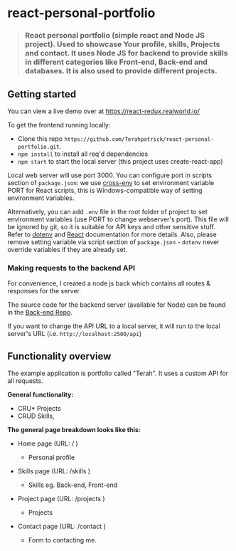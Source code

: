 # react-personal-portfolio

> ### React personal portfolio (simple react and Node JS project). Used to showcase Your profile, skills, Projects and contact. It uses Node JS  for backend to provide skills in different categories like Front-end, Back-end and databases. It is also used to provide different projects.

## Getting started

You can view a live demo over at https://react-redux.realworld.io/

To get the frontend running locally:

- Clone this repo `https://github.com/Terahpatrick/react-personal-portfolio.git`.
- `npm install` to install all req'd dependencies
- `npm start` to start the local server (this project uses create-react-app)

Local web server will use port 3000. You can configure port in scripts section of `package.json`: we use [cross-env](https://github.com/kentcdodds/cross-env) to set environment variable PORT for React scripts, this is Windows-compatible way of setting environment variables.
 
Alternatively, you can add `.env` file in the root folder of project to set environment variables (use PORT to change webserver's port). This file will be ignored by git, so it is suitable for API keys and other sensitive stuff. Refer to [dotenv](https://github.com/motdotla/dotenv) and [React](https://github.com/facebookincubator/create-react-app/blob/master/packages/react-scripts/template/README.md#adding-development-environment-variables-in-env) documentation for more details. Also, please remove setting variable via script section of `package.json` - `dotenv` never override variables if they are already set.  

### Making requests to the backend API

For convenience, I created a node js back which contains all routes & responses for the server.

The source code for the backend server (available for Node) can be found in the [Back-end Repo](https://github.com/Terahpatrick/node-personal-portfolio.git ).

If you want to change the API URL to a local server, it will run to the local server's URL (i.e. `http://localhost:2500/api`)


## Functionality overview

The example application is portfolio called "Terah". It uses a custom API for all requests.

**General functionality:**

- CRU* Projects
- CRUD Skills, 

**The general page breakdown looks like this:**

- Home page (URL: / )
    - Personal profile

- Skills page (URL: /skills )
    - Skills eg. Back-end, Front-end

- Project page (URL: /projects )
    - Projects 

- Contact page (URL: /contact )
    - Form to contacting me.

